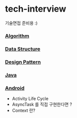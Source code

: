 # tech-interview
기술면접 준비용 :)

### [Algorithm](https://github.com/babjo/tech-interview/blob/master/algorithm.md)

### [Data Structure](https://github.com/babjo/tech-interview/blob/master/data_structure.md)
 
### [Design Pattern](https://github.com/babjo/tech-interview/blob/master/design_pattern.md)

### [Java](https://github.com/babjo/tech-interview/blob/master/java.md)

### [Android](https://github.com/babjo/tech-interview/blob/master/android.md)
- Activity Life Cycle
- AsyncTask 를 직접 구현한다면 ?
- Context 란?